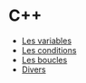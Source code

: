 # C++

* [Les variables](variables.md)
* [Les conditions](conditions.md)
* [Les boucles](boucles)
* [Divers](divers.md)
